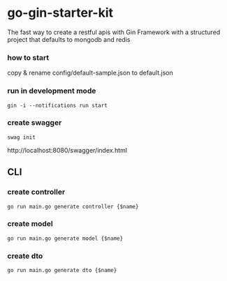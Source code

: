 # go-gin-starter-kit
The fast way to create a restful apis with Gin Framework with a structured project that defaults to mongodb and redis 

### how to start

copy & rename config/default-sample.json to default.json

### run in development mode
```
gin -i --notifications run start
```

### create swagger 
```
swag init
```
 http://localhost:8080/swagger/index.html

## CLI

### create controller
```
go run main.go generate controller {$name}     
```

### create model
```
go run main.go generate model {$name}     
```

### create dto
```
go run main.go generate dto {$name}     
```